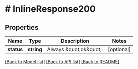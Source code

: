# # InlineResponse200

## Properties

Name | Type | Description | Notes
------------ | ------------- | ------------- | -------------
**status** | **string** | Always \&quot;ok\&quot;. | [optional]

[[Back to Model list]](../../README.md#models) [[Back to API list]](../../README.md#endpoints) [[Back to README]](../../README.md)
